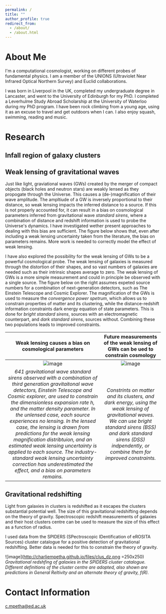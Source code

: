 ```yaml
---
permalink: /
title: ""
author_profile: true
redirect_from: 
  - /about/
  - /about.html
---
```


About Me
======
I'm a computational cosmologist, working on different probes of fundamental physics. I am a member of the UNIONS (Ultraviolet Near Infrared Optical Northern Survey) and Euclid collaborations.

I was born in Liverpool in the UK, completed my undergraduate degree in Lancaster, and went to the University of Edinburgh for my PhD. I completed a Leverhulme Study Abroad Scholarship at the University of Waterloo during my PhD program. I have been rock climbing from a young age, using it as an excuse to travel and get outdoors when I can. I also enjoy squash, swimming, reading and music.

Research
======

Infall region of galaxy clusters
---------------



Weak lensing of gravitational waves
---------------

Just like light, graviational waves (GWs) created by the merger of compact objects (black holes and neutron stars) are weakly lensed as they propogate through the Universe. This causes a (de-)magnification of their wave amplitude. The ampltiude of a GW is inversely proportional to their distance, so weak lensing impacts the inferred distance to a source. If this is not properly accounted for, it can result in a bias on cosmological parameters inferred from gravitational wave *standard sirens*, where a combination of distance and redshift information is used to probe the Universe's dynamics. I have investigated wether present approaches to dealing with this bias are sufficient. The figure below shows that, even after including a weak lensing uncertainty taken from the literature, the bias on parameters remains. More work is needed to correctly model the effect of weak lensing.

I have also explored the possibility for the weak lensing of GWs to be a powerful cosmological probe. The weak lensing of galaxies is measured through the distortion of their shapes, and so vast numbers of galaxies are needed such as their intrinsic shapes average to zero. The weak lensing of GWs is a more simple measurement and could in principle be observed with a single source. The figure below on the right assumes expeted source numbers for a combination of next-generation detectors, such as The Einstein Telescope and Cosmic Explorer. The magnification of the GWs is used to measure the *convergence power spetrum*, which allows us to constrain properties of matter and its clustering, while the distance-redshift information constraints dark energy equation of state parameters. This is done for *bright standard sirens*, sources with an electromagnetic counterpart, and *dark standard sirens*, sources without. Combining these two populations leads to improved constraints.

Weak lensing causes a bias on cosmological parameters                    |  Future measurements of the weak lensing of GWs can be ued to constrain cosmology
:---------------------:                                                  |  :-------------------------:
![image](http://charliempetha.github.io/files/lens_bias_P+_LISA.png)     |  ![image](http://charliempetha.github.io/files/wCDM_10.0_2.0_200.png)
*641 gravitational wave standard sirens observed with a combination of third generation gravitaitonal wave detectors, Einstein Telescope and Cosmic explorer, are used to constrain the dimensionless expansion rate h, and the matter density parameter. In the unlensed case, each source experiences no lensing. In the lensed case, the lensing is drawn from predictions for the weak lensing magnification distribtuion, and an estimated weak lensing uncertainty is applied to each source. The industry-standard weak lensing uncertainty correction has underestimated the effect, and a bias on parameters remains.* | *Constrints on matter and its clusters, and dark energy, using the weak lensing of gravitational waves. We can use bright standard sirens (BSS) and dark standard sirens (DSS) indpendently, or combine them for improved constraints.*


Gravitational redshifting
---------------

Light from galaxies in clusters is redshifted as it escapes the clusters substantial potential well. The size of this gravitational redshifting depends on the theory of gravity. Spectroscopic redshift measurements of galaxies and their host clusters centre can be used to measure the size of this effect as a function of radius.

I used data from the SPIDERS (SPectroscopic IDentification of eROSITA Sources) cluster catalogue for a positive detection of gravitational redshifting. Better data is needed for this to constrain the theory of gravity.

![image](http://charliempetha.github.io/files/clus_dz.png =250x250)
*Gravitational redshfing of galaxies in the SPIDERS cluster catalogue. Different definitions of the cluster centre are adopted, also shown are predictions in General Reltivity and an alternate theory of gravity, f(R).*

Contact Information
======
c.mpetha@ed.ac.uk

